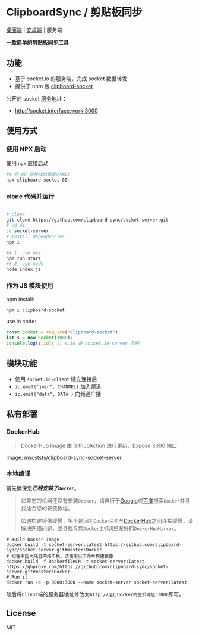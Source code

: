 # ClipboardSync / 剪贴板同步

[桌面端](https://github.com/clipboard-sync/client-desktop#clipboardsync--剪贴板同步)  | [安卓端](https://github.com/clipboard-sync/client-rn#clipboardsync--剪贴板同步) | 服务端  


**一款简单的剪贴板同步工具**

## 功能

- 基于 socket.io 的服务端，完成 socket 数据转发
- 提供了 npm 包 [clipboard-socket](https://www.npmjs.com/package/clipboard-socket)

公开的 socket 服务地址：  
- http://socket.interface.work:3000

## 使用方式

### 使用 NPX 启动

使用 `npx` 直接启动
```bash
## 将 80 替换成你需要的端口
npx clipboard-socket 80
```
### clone 代码并运行

```bash

# clone
git clone https://github.com/clipboard-sync/socket-server.git
# cd dir
cd socket-server
# install dependencies
npm i 

## 1. use pm2
npm run start
## 2. use node
node index.js
```

### 作为 JS 模块使用
npm install:
```bash
npm i clipboard-socket
```
use in code:
```js
const Socket = require("clipboard-socket");
let s = new Socket(3000);
console.log(s.io); // s.io 是 socket.io-server 实例

```


## 模块功能

- 使用 `socket.io-client` 建立连接后  
- `io.emit("join", CHANNEL)` 加入频道  
- `io.emit("data", DATA )` 向频道广播  

## 私有部署


### DockerHub

> DockerHub Image 由 GithubAction 进行更新，Expose 3000 端口

Image: [mscststs/clipboard-sync-socket-server](https://hub.docker.com/r/mscststs/clipboard-sync-socket-server/tags)


### 本地编译

请先确保您***已经安装了`Docker`***。

> 如果您的机器还没有安装`Docker`，请自行于[Google](https://www.google.com/)或[百度](https://www.baidu.com/)搜索`Docker`并寻找适合您的安装教程。
>
> 如遇构建镜像缓慢，多半是因为`Docker主机`与[DockerHub](https://hub.docker.com/)之间连接缓慢，请解决网络问题，或寻找与您`Docker主机`网络友好的`DockerHubMirror`。

```
# Build Docker Image
docker build -t socket-server:latest https://github.com/clipboard-sync/socket-server.git#master:Docker
# 如在中国大陆且网络不畅，请使用以下命令构建镜像
docker build -f DockerfileCN -t socket-server:latest https://ghproxy.com/https://github.com/clipboard-sync/socket-server.git#master:Docker
# Run it
docker run -d -p 3000:3000 --name socket-server socket-server:latest
```

随后将`Client`端的服务器地址修改为`http://运行Docker的主机地址:3000`即可。

## License

MIT

